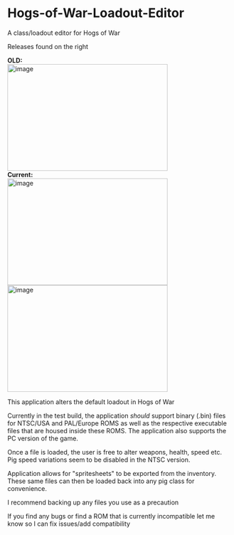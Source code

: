 # Hogs-of-War-Loadout-Editor
A class/loadout editor for Hogs of War

Releases found on the right

<b>OLD:</b>
</br>
<img width="360" height="240" alt="image" src="https://github.com/user-attachments/assets/f81b3f4c-8c9c-4346-b90c-3aa98da0bc66" />
</br>
<b>Current:</b>
</br>
<img width="360" height="240" alt="image" src="https://github.com/user-attachments/assets/eca4e47e-bb28-4f47-b64b-33c33692dc98" />
</br>
<img width="360" height="240" alt="image" src="https://github.com/user-attachments/assets/c7b4c180-12e7-4914-a2c8-da642ed8909c" />

This application alters the default loadout in Hogs of War

Currently in the test build, the application *should* support
binary (.bin) files for NTSC/USA and PAL/Europe ROMS
as well as the respective executable files that are housed inside these ROMS.
The application also supports the PC version of the game.

Once a file is loaded, the user is free to alter weapons, health, speed etc.
Pig speed variations seem to be disabled in the NTSC version.

Application allows for "spritesheets" to be exported from the inventory.
These same files can then be loaded back into any pig class for convenience.

I recommend backing up any files you use as a precaution

If you find any bugs or find a ROM that is currently incompatible
let me know so I can fix issues/add compatibility
